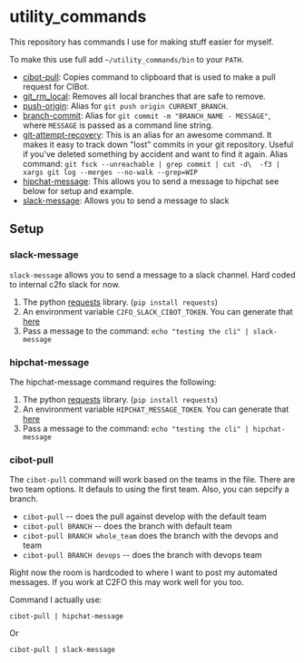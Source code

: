 # utility_commands

This repository has commands I use for making stuff easier for myself.

To make this use full add `~/utility_commands/bin` to your `PATH`.

* [cibot-pull][cibot-pull]: Copies command to clipboard that is used to make a pull request for CIBot.
* [git_rm_local][git_rm_local]: Removes all local branches that are safe to remove.
* [push-origin][push-origin]: Alias for `git push origin CURRENT_BRANCH`.
* [branch-commit][branch-commit]: Alias for `git commit -m "BRANCH_NAME - MESSAGE"`, where `MESSAGE` is passed as a command line string.
* [git-attempt-recovery][git-attempt-recovery]: This is an alias for an awesome command. It makes it easy to track down "lost" commits in your git repository. Useful if you've deleted something by accident and want to find it again. Alias command: `git fsck --unreachable | grep commit | cut -d\  -f3 | xargs git log --merges --no-walk --grep=WIP`
* [hipchat-message][hipchat-message]: This allows you to send a message to hipchat see below for setup and example.
* [slack-message][slack-message]: Allows you to send a message to slack

## Setup

### slack-message

`slack-message` allows you to send a message to a slack channel. Hard coded
to internal c2fo slack for now.

1. The python [requests][requests-library] library. (`pip install requests`)
1. An environment variable `C2FO_SLACK_CIBOT_TOKEN`. You can generate that [here][slack-token-url]
1. Pass a message to the command: `echo "testing the cli" | slack-message`

### hipchat-message

The hipchat-message command requires the following:

1. The python [requests][requests-library] library. (`pip install requests`)
1. An environment variable `HIPCHAT_MESSAGE_TOKEN`. You can generate that [here][hipchat-token-url]
1. Pass a message to the command: `echo "testing the cli" | hipchat-message`

### cibot-pull

The `cibot-pull` command will work based on the teams in the file. There are two team options. It defauls to using the first team. Also, you can sepcify a branch.

* `cibot-pull` -- does the pull against develop with the default team
* `cibot-pull BRANCH` -- does the branch with default team
* `cibot-pull BRANCH whole_team` does the branch with the devops and team
* `cibot-pull BRANCH devops` -- does the branch with devops team

Right now the room is hardcoded to where I want to post my automated messages. If you work at C2FO this may
work well for you too.

Command I actually use:

`cibot-pull | hipchat-message`

Or

`cibot-pull | slack-message`


[cibot-pull]: bin/cibot-pull
[git_rm_local]: bin/git_rm_local
[push-origin]: bin/push-origin
[branch-commit]: bin/branch-commit
[git-attempt-recovery]: bin/git-attempt-recovery
[hipchat-message]: bin/hipchat-message
[hipchat-token-url]: https://c2fo.hipchat.com/account/api
[requests-library]: http://docs.python-requests.org/en/latest/
[slack-token-url]: https://api.slack.com/custom-integrations/legacy-tokens
[slack-message]: bin/slack-message
